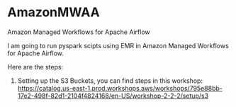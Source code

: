 # AmazonMWAA

Amazon Managed Workflows for Apache Airflow

I am going to run pyspark scipts using EMR in Amazon Managed Workflows for Apache Airflow.

Here are the steps: 

1. Setting up the S3 Buckets, you can find steps in this workshop: 
https://catalog.us-east-1.prod.workshops.aws/workshops/795e88bb-17e2-498f-82d1-2104f4824168/en-US/workshop-2-2-2/setup/s3
